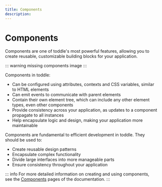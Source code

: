 ```yaml
---
title: Components
description:
---
```


# Components
Components are one of toddle's most powerful features, allowing you to create reusable, customizable building blocks for your application.

::: warning
missing components image
:::

Components in toddle:
- Can be configured using attributes, contexts and CSS variables, similar to HTML elements
- Can emit events to communicate with parent elements
- Contain their own element tree, which can include any other element types, even other components
- Provide consistency across your application, as updates to a component propagate to all instances
- Help encapsulate logic and design, making your application more maintainable

Components are fundamental to efficient development in toddle. They should be used to:
- Create reusable design patterns
- Encapsulate complex functionality
- Divide large interfaces into more manageable parts
- Ensure consistency throughout your application

::: info
For more detailed information on creating and using components, see the [Components](/components/working-with-components) pages of the documentation.
:::